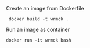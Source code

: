 
Create an image from Dockerfile
```
 docker build -t wrmck .
```


Run an image as container

```
docker run -it wrmck bash
```
